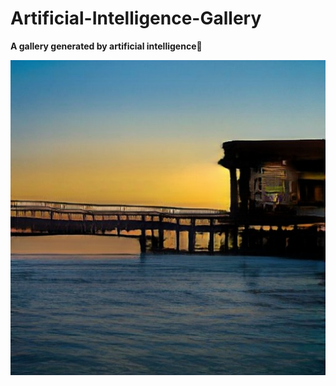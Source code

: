 # Artificial-Intelligence-Gallery
**A gallery generated by  artificial intelligence**🧠

![markdown](https://github.com/NUISTGY/Artificial-Intelligence-Gallery/blob/main/2021330.jpg)
